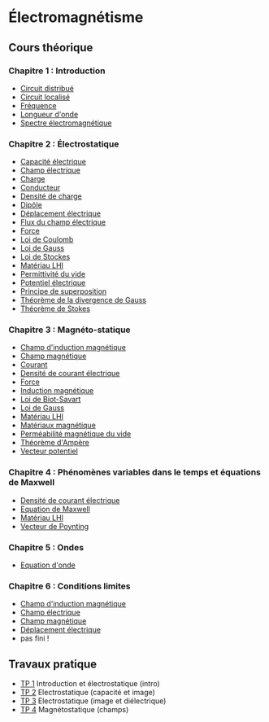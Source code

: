# Électromagnétisme

## Cours théorique

### Chapitre 1 : Introduction

- [Circuit distribué](Notion/Circuit%20distribué.md)
- [Circuit localisé](Notion/Circuit%20localisé.md)
- [Fréquence](Notion/Fréquence.md)
- [Longueur d'onde](Notion/Longueur%20d'onde.md)
- [Spectre électromagnétique](Notion/Spectre%20électromagnétique.md)

### Chapitre 2 : Électrostatique

- [Capacité électrique](Notion/Capacité%20électrique.md)
- [Champ électrique](Notion/Champ%20électrique.md)
- [Charge](Notion/Charge.md)
- [Conducteur](Notion/Conducteur.md)
- [Densité de charge](Notion/Densité%20de%20charge.md)
- [Dipôle](Notion/Dipôle.md)
- [Déplacement électrique](Notion/Déplacement%20électrique.md)
- [Flux du champ électrique](Notion/Flux%20du%20champ%20électrique.md)
- [Force](Notion/Force.md)
- [Loi de Coulomb](Notion/Loi%20de%20Coulomb.md)
- [Loi de Gauss](Notion/Loi%20de%20Gauss.md)
- [Loi de Stockes](Notion/Loi%20de%20Stockes.md)
- [Matériau LHI](Notion/Matériau%20LHI.md)
- [Permittivité du vide](Notion/Permittivité%20du%20vide.md)
- [Potentiel électrique](Notion/Potentiel%20électrique.md)
- [Principe de superposition](Notion/Principe%20de%20superposition.md)
- [Théorème de la divergence de Gauss](Notion/Théorème%20de%20la%20divergence%20de%20Gauss.md)
- [Théorème de Stokes](Notion/Théorème%20de%20Stokes.md)

### Chapitre 3 : Magnéto-statique

- [Champ d'induction magnétique](Notion/Champ%20d'induction%20magnétique.md)
- [Champ magnétique](Notion/Champ%20magnétique.md)
- [Courant](Notion/Courant.md)
- [Densité de courant électrique](Notion/Densité%20de%20courant%20électrique.md)
- [Force](Notion/Force.md)
- [Induction magnétique](Notion/Induction%20magnétique.md)
- [Loi de Biot-Savart](Notion/Loi%20de%20Biot-Savart.md)
- [Loi de Gauss](Notion/Loi%20de%20Gauss.md)
- [Matériau LHI](Notion/Matériau%20LHI.md)
- [Matériaux magnétique](Notion/Matériaux%20magnétique.md)
- [Perméabilité magnétique du vide](Notion/Perméabilité%20magnétique%20du%20vide.md)
- [Théorème d'Ampère](Notion/Théorème%20d'Ampère.md)
- [Vecteur potentiel](Notion/Vecteur%20potentiel.md)

### Chapitre 4 : Phénomènes variables dans le temps et équations de Maxwell

- [Densité de courant électrique](Notion/Densité%20de%20courant%20électrique.md)
- [Equation de Maxwell](Notion/Equation%20de%20Maxwell.md)
- [Matériau LHI](Notion/Matériau%20LHI.md)
- [Vecteur de Poynting](Notion/Vecteur%20de%20Poynting.md)

### Chapitre 5 : Ondes

- [Equation d'onde](Notion/Equation%20d'onde.md)

### Chapitre 6 : Conditions limites

- [Champ d'induction magnétique](Notion/Champ%20d'induction%20magnétique.md)
- [Champ électrique](Notion/Champ%20électrique.md)
- [Champ magnétique](Notion/Champ%20magnétique.md)
- [Déplacement électrique](Notion/Déplacement%20électrique.md)
- pas fini !

## Travaux pratique

- [TP 1](TP/TP%201.md) Introduction et électrostatique (intro)
- [TP 2](TP/TP%202.md) Electrostatique (capacité et image)
- [TP 3](TP/TP%203.md) Electrostatique (image et diélectrique)
- [TP 4](TP/TP%204.md) Magnétostatique (champs)
